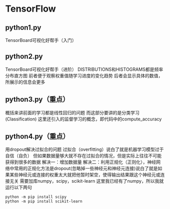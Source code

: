 # TensorFlow
## python1.py
TensorBoard可视化好帮手（入门）
## python2.py
TensorBoard可视化好帮手（进阶）
DISTRIBUTIONS和HISTOGRAMS都是频率分布直方图
前者便于观察权重值随学习进度的变化趋势
后者会显示具体的数值，所展示的信息会更多
## python3.py（重点）
概括来讲前面的学习都是线性回归的问题
而这部分要讲的是分类学习(Classification)
这里还引入的监督学习的概念，即代码中的compute_accuracy
## python4.py（重点）
用dropout解决过拟合的问题
过拟合（overfitting）说白了就是机器学习模型过于自信（自负）
但如果数据量够大就不存在过拟合的情况，但是实际上往往不可能获得到很多的数据
解决一：增加数据量
解决二：利用正规化（正则化），神经网络中常用的正规化方法是dropout(忽略掉一些神经元和神经元连接)说白了就是如果某些神经元或连接的权重太大就把他暂时架空，使得输出结果跟这个神经元或连接无关
需要加库numpy，scipy，scikit-learn
这里我已经有了numpy，所以我就运行以下两句
```
python -m pip install scipy
python -m pip install scikit-learn
```
